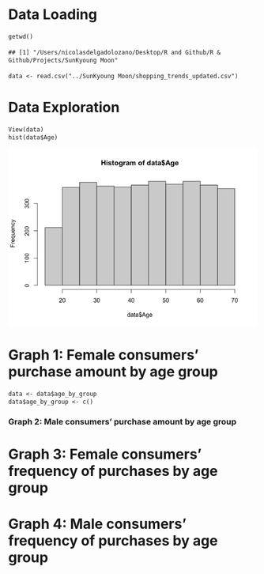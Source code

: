 # Data Loading

    getwd()

    ## [1] "/Users/nicolasdelgadolozano/Desktop/R and Github/R & Github/Projects/SunKyoung Moon"

    data <- read.csv("../SunKyoung Moon/shopping_trends_updated.csv")

# Data Exploration

    View(data)
    hist(data$Age)

![](NicolasDelgadoL_files/figure-markdown_strict/data-1.png)

# Graph 1: Female consumers’ purchase amount by age group

    data <- data$age_by_group 
    data$age_by_group <- c()

### Graph 2: Male consumers’ purchase amount by age group

# Graph 3: Female consumers’ frequency of purchases by age group

# Graph 4: Male consumers’ frequency of purchases by age group
